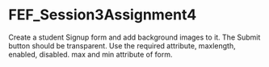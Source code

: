 # FEF_Session3Assignment4
Create a student Signup form and add background images to it.   The Submit button should be transparent.   Use the required attribute, maxlength, enabled, disabled. max and min attribute of form.

